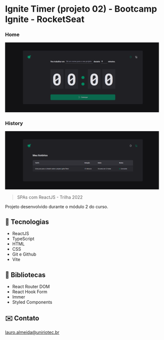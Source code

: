 # Ignite Timer (projeto 02) - Bootcamp Ignite - RocketSeat
### Home
![preview](./Ignite-timer-home-preview.png)
### History
![preview](./Ignite-timer-history-preview.png)

> SPAs com ReactJS - Trilha 2022

Projeto desenvolvido durante o módulo 2 do curso.


## 🔧 Tecnologias
- ReactJS
- TypeScript
- HTML
- CSS
- Git e Github
- Vite


## 📖 Bibliotecas
- React Router DOM
- React Hook Form
- Immer
- Styled Components


## ✉️ Contato
lauro.almeida@uniriotec.br
